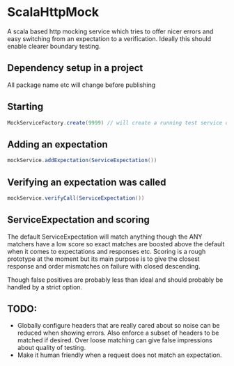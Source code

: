 # ScalaHttpMock

A scala based http mocking service which tries to offer nicer errors
and easy switching from an expectation to a verification. Ideally
this should enable clearer boundary testing.

## Dependency setup in a project
All package name etc will change before publishing

## Starting

```scala
MockServiceFactory.create(9999) // will create a running test service on 8888
```


## Adding an expectation
```scala
mockService.addExpectation(ServiceExpectation())
```

## Verifying an expectation was called
```scala
mockService.verifyCall(ServiceExpectation())
```

## ServiceExpectation and scoring
The default ServiceExpectation will match anything though the ANY matchers
 have a low score so exact matches are boosted above the default when
it comes to expectations and responses etc. Scoring is a rough prototype
at the moment but its main purpose is to give the closest response and
order mismatches on failure with closed descending.

Though false positives are probably less than ideal and should probably be
handled by a strict option.

## TODO:
* Globally configure headers that are really cared about so noise can
  be reduced when showing errors. Also enforce a subset of headers to be
  matched if desired. Over loose matching can give false impressions about
  quality of testing.
* Make it human friendly when a request does not match an expectation.

